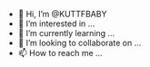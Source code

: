 - 👋 Hi, I’m @KUTTFBABY
- 👀 I’m interested in ...
- 🌱 I’m currently learning ...
- 💞️ I’m looking to collaborate on ...
- 📫 How to reach me ...

<!---
KUTTFBABY/KUTTFBABY is a ✨ special ✨ repository because its `README.md` (this file) appears on your GitHub profile.
You can click the Preview link to take a look at your changes.
--->
